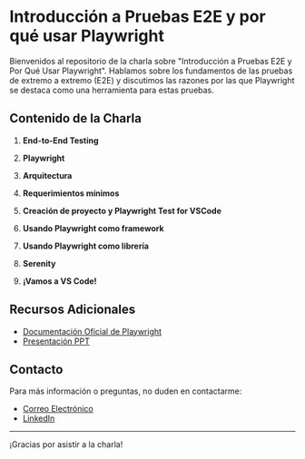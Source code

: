 
# Introducción a Pruebas E2E y por qué usar Playwright

Bienvenidos al repositorio de la charla sobre "Introducción a Pruebas E2E y Por Qué Usar Playwright". Hablamos sobre los fundamentos de las pruebas de extremo a extremo (E2E) y discutimos las razones por las que Playwright se destaca como una herramienta para estas pruebas.

## Contenido de la Charla

1. **End-to-End Testing**

2. **Playwright**

3. **Arquitectura**

4. **Requerimientos mínimos**

5. **Creación de proyecto y Playwright Test for VSCode**

6. **Usando Playwright como framework**

7. **Usando Playwright como librería**

8. **Serenity**

9. **¡Vamos a VS Code!**

## Recursos Adicionales

- [Documentación Oficial de Playwright](https://playwright.dev/)
- [Presentación PPT](https://docs.google.com/presentation/d/1ECj3ZCGi_zbRFvmXzUqvKg_YOj-205-4N1rBbosE_qc/edit?usp=sharing)

## Contacto

Para más información o preguntas, no duden en contactarme:

- [Correo Electrónico](mailto:j2rojasr@gmail.com)
- [LinkedIn](https://www.linkedin.com/in/j2rojasr/)

---

¡Gracias por asistir a la charla!
